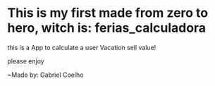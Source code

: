# This is my first made from zero to hero, witch is: ferias_calculadora
this is a App to calculate a user Vacation sell value!

please enjoy

~Made by: Gabriel Coelho
